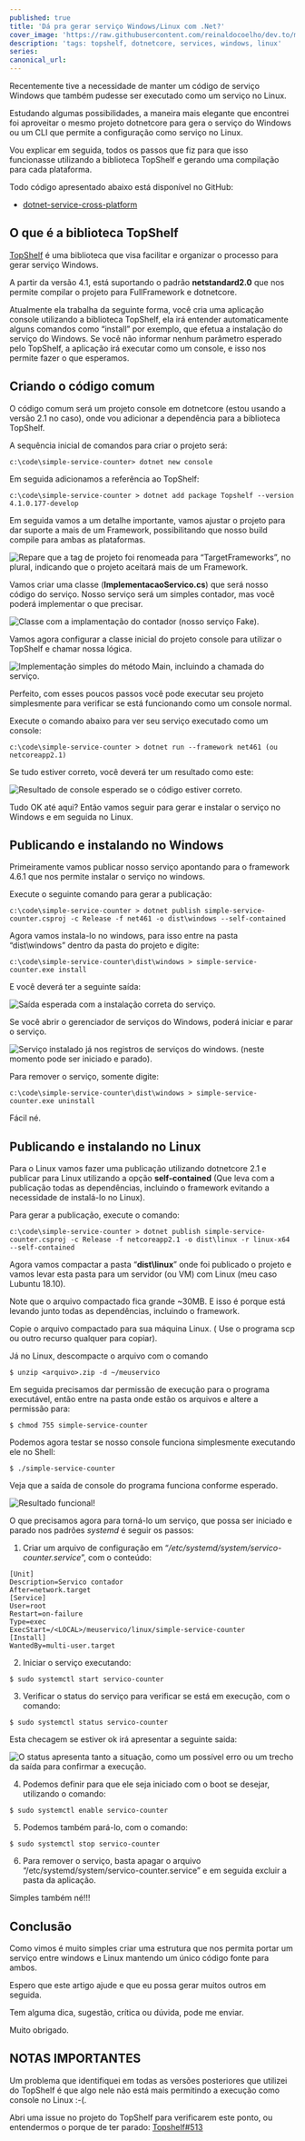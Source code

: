 ```yaml
---
published: true
title: 'Dá pra gerar serviço Windows/Linux com .Net?'
cover_image: 'https://raw.githubusercontent.com/reinaldocoelho/dev.to/master/blog-posts/da-pra-gerar-servico-windows-linux-com-dotnet/assets/topshelf.png'
description: 'tags: topshelf, dotnetcore, services, windows, linux'
series:
canonical_url:
---
```


Recentemente tive a necessidade de manter um código de serviço Windows que também pudesse ser executado como um serviço no Linux.

Estudando algumas possibilidades, a maneira mais elegante que encontrei foi aproveitar o mesmo projeto dotnetcore para gera o serviço do Windows ou um CLI que permite a configuração como serviço no Linux.

Vou explicar em seguida, todos os passos que fiz para que isso funcionasse utilizando a biblioteca TopShelf e gerando uma compilação para cada plataforma.

Todo código apresentado abaixo está disponível no GitHub:

- [dotnet-service-cross-platform](https://github.com/reinaldocoelho/dotnet-service-cross-platform)

## O que é a biblioteca TopShelf

[TopShelf](http://topshelf-project.com/) é uma biblioteca que visa facilitar e organizar o processo para gerar serviço Windows.

A partir da versão 4.1, está suportando o padrão **netstandard2.0** que nos permite compilar o projeto para FullFramework e dotnetcore.

Atualmente ela trabalha da seguinte forma, você cria uma aplicação console utilizando a biblioteca TopShelf, ela irá entender automaticamente alguns comandos como “install” por exemplo, que efetua a instalação do serviço do Windows. Se você não informar nenhum parâmetro esperado pelo TopShelf, a aplicação irá executar como um console, e isso nos permite fazer o que esperamos.

## Criando o código comum

O código comum será um projeto console em dotnetcore (estou usando a versão 2.1 no caso), onde vou adicionar a dependência para a biblioteca TopShelf.

A sequência inicial de comandos para criar o projeto será:

```
c:\code\simple-service-counter> dotnet new console
```

Em seguida adicionamos a referência ao TopShelf:

```
c:\code\simple-service-counter > dotnet add package Topshelf --version 4.1.0.177-develop
```

Em seguida vamos a um detalhe importante, vamos ajustar o projeto para dar suporte a mais de um Framework, possibilitando que nosso build compile para ambas as plataformas.

![Repare que a tag de projeto foi renomeada para “TargetFrameworks”, no plural, indicando que o projeto aceitará mais de um Framework.](./assets/image1.png 'Repare que a tag de projeto foi renomeada para “TargetFrameworks”, no plural, indicando que o projeto aceitará mais de um Framework.')

Vamos criar uma classe (**ImplementacaoServico.cs**) que será nosso código do serviço. Nosso serviço será um simples contador, mas você poderá implementar o que precisar.

![Classe com a implamentação do contador (nosso serviço Fake).](./assets/image2.png 'Classe com a implamentação do contador (nosso serviço Fake).')

Vamos agora configurar a classe inicial do projeto console para utilizar o TopShelf e chamar nossa lógica.

![Implementação simples do método Main, incluindo a chamada do serviço.](./assets/image3.png 'Implementação simples do método Main, incluindo a chamada do serviço.')

Perfeito, com esses poucos passos você pode executar seu projeto simplesmente para verificar se está funcionando como um console normal.

Execute o comando abaixo para ver seu serviço executado como um console:

```
c:\code\simple-service-counter > dotnet run --framework net461 (ou netcoreapp2.1)
```

Se tudo estiver correto, você deverá ter um resultado como este:

![Resultado de console esperado se o código estiver correto.](./assets/image4.png 'Resultado de console esperado se o código estiver correto.')

Tudo OK até aqui? Então vamos seguir para gerar e instalar o serviço no Windows e em seguida no Linux.

## Publicando e instalando no Windows

Primeiramente vamos publicar nosso serviço apontando para o framework 4.6.1 que nos permite instalar o serviço no windows.

Execute o seguinte comando para gerar a publicação:

```
c:\code\simple-service-counter > dotnet publish simple-service-counter.csproj -c Release -f net461 -o dist\windows --self-contained
```

Agora vamos instala-lo no windows, para isso entre na pasta “dist\windows” dentro da pasta do projeto e digite:

```
c:\code\simple-service-counter\dist\windows > simple-service-counter.exe install
```

E você deverá ter a seguinte saída:

![Saída esperada com a instalação correta do serviço.](./assets/image5.png 'Saída esperada com a instalação correta do serviço.')

Se você abrir o gerenciador de serviços do Windows, poderá iniciar e parar o serviço.

![Serviço instalado já nos registros de serviços do windows. (neste momento pode ser iniciado e parado).](./assets/image6.png 'Serviço instalado já nos registros de serviços do windows. (neste momento pode ser iniciado e parado).')

Para remover o serviço, somente digite:

```
c:\code\simple-service-counter\dist\windows > simple-service-counter.exe uninstall
```

Fácil né.

## Publicando e instalando no Linux

Para o Linux vamos fazer uma publicação utilizando dotnetcore 2.1 e publicar para Linux utilizando a opção **self-contained** (Que leva com a publicação todas as dependências, incluindo o framework evitando a necessidade de instalá-lo no Linux).

Para gerar a publicação, execute o comando:

```
c:\code\simple-service-counter > dotnet publish simple-service-counter.csproj -c Release -f netcoreapp2.1 -o dist\linux -r linux-x64 --self-contained
```

Agora vamos compactar a pasta “**dist\linux**” onde foi publicado o projeto e vamos levar esta pasta para um servidor (ou VM) com Linux (meu caso Lubuntu 18.10).

Note que o arquivo compactado fica grande ~30MB. E isso é porque está levando junto todas as dependências, incluindo o framework.

Copie o arquivo compactado para sua máquina Linux. ( Use o programa scp ou outro recurso qualquer para copiar).

Já no Linux, descompacte o arquivo com o comando

```
$ unzip <arquivo>.zip -d ~/meuservico
```

Em seguida precisamos dar permissão de execução para o programa executável, então entre na pasta onde estão os arquivos e altere a permissão para:

```
$ chmod 755 simple-service-counter
```

Podemos agora testar se nosso console funciona simplesmente executando ele no Shell:

```
$ ./simple-service-counter
```

Veja que a saída de console do programa funciona conforme esperado.

![Resultado funcional!](./assets/image7.png 'Resultado funcional!')

O que precisamos agora para torná-lo um serviço, que possa ser iniciado e parado nos padrões _systemd_ é seguir os passos:

1. Criar um arquivo de configuração em “_/etc/systemd/system/servico-counter.service_”, com o conteúdo:

```
[Unit]
Description=Servico contador
After=network.target
[Service]
User=root
Restart=on-failure
Type=exec
ExecStart=/<LOCAL>/meuservico/linux/simple-service-counter
[Install]
WantedBy=multi-user.target
```

2. Iniciar o serviço executando:

```
$ sudo systemctl start servico-counter
```

3. Verificar o status do serviço para verificar se está em execução, com o comando:

```
$ sudo systemctl status servico-counter
```

Esta checagem se estiver ok irá apresentar a seguinte saida:

![O status apresenta tanto a situação, como um possível erro ou um trecho da saída para confirmar a execução.](./assets/image8.png 'O status apresenta tanto a situação, como um possível erro ou um trecho da saída para confirmar a execução.')

4. Podemos definir para que ele seja iniciado com o boot se desejar, utilizando o comando:

```
$ sudo systemctl enable servico-counter
```

5. Podemos também pará-lo, com o comando:

```
$ sudo systemctl stop servico-counter
```

6. Para remover o serviço, basta apagar o arquivo “/etc/systemd/system/servico-counter.service” e em seguida excluir a pasta da aplicação.

Simples também né!!!

## Conclusão

Como vimos é muito simples criar uma estrutura que nos permita portar um serviço entre windows e Linux mantendo um único código fonte para ambos.

Espero que este artigo ajude e que eu possa gerar muitos outros em seguida.

Tem alguma dica, sugestão, crítica ou dúvida, pode me enviar.

Muito obrigado.

## NOTAS IMPORTANTES

Um problema que identifiquei em todas as versões posteriores que utilizei do TopShelf é que algo nele não está mais permitindo a execução como console no Linux :-(.

Abri uma issue no projeto do TopShelf para verificarem este ponto, ou entendermos o porque de ter parado:
[Topshelf#513](https://github.com/Topshelf/Topshelf/issues/513)
